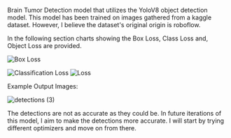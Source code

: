 Brain Tumor Detection model that utilizes the YoloV8 object detection model. This model has been trained on images gathered from a kaggle dataset. However, I believe the dataset's original origin is roboflow. 

In the following section charts showing the Box Loss, Class Loss and, Object Loss are provided. 

![Box Loss](https://github.com/RReed637/Brain-Tumor-Detection/assets/158175741/0d928aeb-52ba-40f5-9248-edef5ad90b52)


![Classification Loss](https://github.com/RReed637/Brain-Tumor-Detection/assets/158175741/dd7ad8fe-d9c7-481b-a176-bc8a3f53068c)
![Loss](https://github.com/RReed637/Brain-Tumor-Detection/assets/158175741/2461c1a9-2c64-4929-b467-fb2e9135be5e)

Example Output Images: 

![detections (3)](https://github.com/RReed637/Brain-Tumor-Detection/assets/158175741/3099fd9b-0c75-4109-a692-d4c559389bff)

The detections are not as accurate as they could be. In future iterations of this model, I aim to make the detections more accurate. I will start by trying different optimizers and move on from there.

